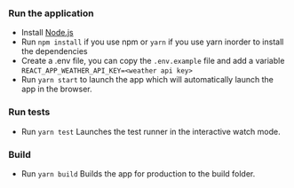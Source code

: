 ### Run the application
- Install [Node.js](https://nodejs.org/en/)
- Run `npm install` if you use npm or `yarn` if you use yarn inorder to install the dependencies
- Create a .env file, you can copy the `.env.example` file and add a variable `REACT_APP_WEATHER_API_KEY=<weather api key>`
- Run `yarn start` to launch the app which will automatically launch the app in the browser.


### Run tests
- Run `yarn test` Launches the test runner in the interactive watch mode.

### Build
- Run `yarn build` Builds the app for production to the build folder.